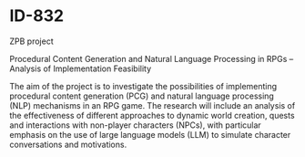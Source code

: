 # ID-832

ZPB project

Procedural Content Generation and Natural Language Processing in RPGs – Analysis of Implementation Feasibility

The aim of the project is to investigate the possibilities of implementing procedural content generation (PCG) and natural language processing (NLP) mechanisms in an RPG game. The research will include an analysis of the effectiveness of different approaches to dynamic world creation, quests and interactions with non-player characters (NPCs), with particular emphasis on the use of large language models (LLM) to simulate character conversations and motivations.
